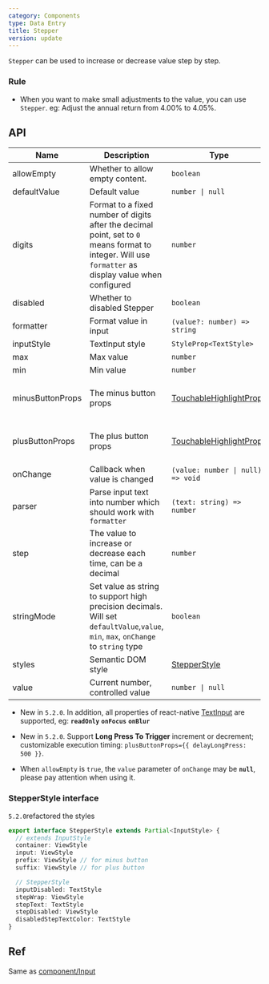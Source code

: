 ```yaml
---
category: Components
type: Data Entry
title: Stepper
version: update
---
```


`Stepper` can be used to increase or decrease value step by step.

### Rule
- When you want to make small adjustments to the value, you can use `Stepper`. eg: Adjust the annual return from 4.00% to 4.05%.

## API

| Name | Description | Type | Default | Version |
| --- | --- | --- | --- | --- |
| allowEmpty | Whether to allow empty content. | `boolean` | `false` |
| defaultValue | Default value | `number \| null` | `0` |
| digits | Format to a fixed number of digits after the decimal point, set to `0` means format to integer. Will use `formatter` as display value when configured | `number` | - | 5.2.0 |
| disabled | Whether to disabled Stepper | `boolean` | `false` |
| formatter | Format value in input | `(value?: number) => string` | - | 5.2.0 |
| inputStyle | TextInput style | `StyleProp<TextStyle>` | - |
| max | Max value | `number` | - |
| min | Min value | `number` | - |
| minusButtonProps | The minus button props | [TouchableHighlightProps](https://reactnative.dev/docs/touchablehighlight) | `{ activeOpacity:1, underlayColor:'#ddd', children: <Text>-</Text>, delayLongPress:500  }` | 5.2.0 |
| plusButtonProps | The plus button props | [TouchableHighlightProps](https://reactnative.dev/docs/touchablehighlight) | `{ activeOpacity:1, underlayColor:'#ddd', children: <Text>+</Text>, delayLongPress:500  }` | 5.2.0 |
| onChange | Callback when value is changed | `(value: number \| null) => void` | - |
| parser | Parse input text into number which should work with `formatter` | `(text: string) => number` | - | 5.2.0 |
| step | The value to increase or decrease each time, can be a decimal | `number` | `1` |
| stringMode | Set value as string to support high precision decimals. Will set `defaultValue`,`value`, `min`, `max`, `onChange` to `string` type | `boolean` | `false` | 5.2.0 |
| styles | Semantic DOM style | [StepperStyle](#stepperstyle-interface) | - | 5.2.0 |
| value | Current number, controlled value | `number \| null` | - |

 - New in `5.2.0`. In addition, all properties of react-native [TextInput](http://facebook.github.io/react-native/docs/textinput.html) are supported, eg: **`readOnly`** **`onFocus`** **`onBlur`**

 - New in `5.2.0`. Support **Long Press To Trigger** increment or decrement; customizable execution timing: `plusButtonProps={{ delayLongPress: 500 }}`.

 - When `allowEmpty` is `true`, the `value` parameter of `onChange` may be **`null`**, please pay attention when using it.

### StepperStyle interface

`5.2.0`refactored the styles

```typescript
export interface StepperStyle extends Partial<InputStyle> {
  // extends InputStyle
  container: ViewStyle
  input: ViewStyle
  prefix: ViewStyle // for minus button
  suffix: ViewStyle // for plus button

  // StepperStyle
  inputDisabled: TextStyle
  stepWrap: ViewStyle
  stepText: TextStyle
  stepDisabled: ViewStyle
  disabledStepTextColor: TextStyle
}
```

## Ref
Same as [component/Input](/components/input#ref)